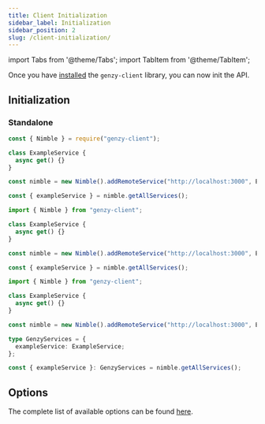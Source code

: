 ```yaml
---
title: Client Initialization
sidebar_label: Initialization
sidebar_position: 2
slug: /client-initialization/
---
```


import Tabs from '@theme/Tabs';
import TabItem from '@theme/TabItem';

Once you have [installed](client-installation.md) the `genzy-client` library, you can now init the API.

## Initialization

### Standalone

<Tabs groupId="lang">
  <TabItem value="cjs" label="CommonJS" default>

```js
const { Nimble } = require("genzy-client");

class ExampleService {
  async get() {}
}

const nimble = new Nimble().addRemoteService("http://localhost:3000", ExampleService);

const { exampleService } = nimble.getAllServices();
```

  </TabItem>
  <TabItem value="mjs" label="ES modules">

```js
import { Nimble } from "genzy-client";

class ExampleService {
  async get() {}
}

const nimble = new Nimble().addRemoteService("http://localhost:3000", ExampleService);

const { exampleService } = nimble.getAllServices();
```

  </TabItem>
  <TabItem value="ts" label="TypeScript">

```ts
import { Nimble } from "genzy-client";

class ExampleService {
  async get() {}
}

const nimble = new Nimble().addRemoteService("http://localhost:3000", ExampleService);

type GenzyServices = {
  exampleService: ExampleService;
};

const { exampleService }: GenzyServices = nimble.getAllServices();
```

  </TabItem>
</Tabs>

## Options

The complete list of available options can be found [here](../../client-api.md).
